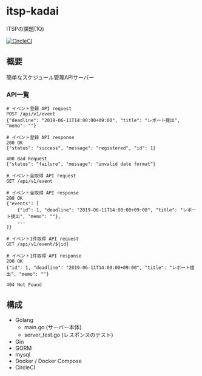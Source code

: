 # itsp-kadai
ITSPの課題(1Q)

[![CircleCI](https://circleci.com/gh/akky2501/itsp-kadai.svg?style=svg)](https://circleci.com/gh/akky2501/itsp-kadai)


## 概要
簡単なスケジュール管理APIサーバー

### API一覧
```
# イベント登録 API request
POST /api/v1/event
{"deadline": "2019-06-11T14:00:00+09:00", "title": "レポート提出", "memo": ""}

# イベント登録 API response
200 OK
{"status": "success", "message": "registered", "id": 1}

400 Bad Request
{"status": "failure", "message": "invalid date format"}
```

```
# イベント全取得 API request
GET /api/v1/event

# イベント全取得 API response
200 OK
{"events": [
    {"id": 1, "deadline": "2019-06-11T14:00:00+09:00", "title": "レポート提出", "memo": ""},
    ...
]}
```

```
# イベント1件取得 API request
GET /api/v1/event/${id}

# イベント1件取得 API response
200 OK
{"id": 1, "deadline": "2019-06-11T14:00:00+09:00", "title": "レポート提出", "memo": ""}

404 Not Found
```



## 構成
- Golang
  - main.go (サーバー本体)
  - server_test.go (レスポンスのテスト)
- Gin
- GORM
- mysql
- Docker / Docker Compose
- CircleCI